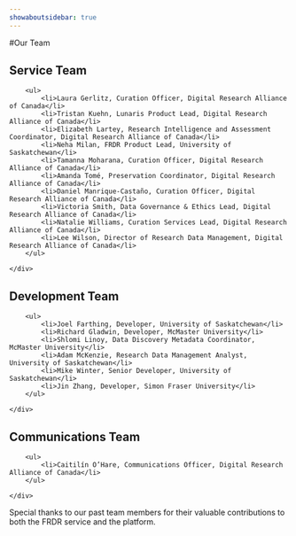 ```yaml
---
showaboutsidebar: true
---
```


#Our Team

<div class="card-shadow mb-3">
    <div class="card-body">
        <h2 id="service-team">Service Team</h2>

        <ul>
            <li>Laura Gerlitz, Curation Officer, Digital Research Alliance of Canada</li>
            <li>Tristan Kuehn, Lunaris Product Lead, Digital Research Alliance of Canada</li>
            <li>Elizabeth Lartey, Research Intelligence and Assessment Coordinator, Digital Research Alliance of Canada</li>
            <li>Neha Milan, FRDR Product Lead, University of Saskatchewan</li>
            <li>Tamanna Moharana, Curation Officer, Digital Research Alliance of Canada</li>
            <li>Amanda Tomé, Preservation Coordinator, Digital Research Alliance of Canada</li>
            <li>Daniel Manrique-Castaño, Curation Officer, Digital Research Alliance of Canada</li>
            <li>Victoria Smith, Data Governance & Ethics Lead, Digital Research Alliance of Canada</li>
            <li>Natalie Williams, Curation Services Lead, Digital Research Alliance of Canada</li>
            <li>Lee Wilson, Director of Research Data Management, Digital Research Alliance of Canada</li>
        </ul>

    </div>
</div>

<div class="card-shadow mb-3">
    <div class="card-body">
        <h2 id="development-team">Development Team</h2>

        <ul>
            <li>Joel Farthing, Developer, University of Saskatchewan</li>
            <li>Richard Gladwin, Developer, McMaster University</li>
            <li>Shlomi Linoy, Data Discovery Metadata Coordinator, McMaster University</li>
            <li>Adam McKenzie, Research Data Management Analyst, University of Saskatchewan</li>
            <li>Mike Winter, Senior Developer, University of Saskatchewan</li>
            <li>Jin Zhang, Developer, Simon Fraser University</li>
        </ul>

    </div>
</div>

<div class="card-shadow mb-3">
    <div class="card-body">
        <h2 id="communications-team">Communications Team</h2>

        <ul>
            <li>Caitilín O’Hare, Communications Officer, Digital Research Alliance of Canada</li>
        </ul>

    </div>
</div>

Special thanks to our past team members for their valuable contributions to both the FRDR service and the platform. 

